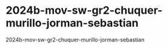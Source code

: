 # 2024b-mov-sw-gr2-chuquer-murillo-jorman-sebastian
2024b-mov-sw-gr2-chuquer-murillo-jorman-sebastian
